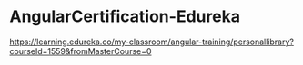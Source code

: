 # AngularCertification-Edureka

https://learning.edureka.co/my-classroom/angular-training/personallibrary?courseId=1559&fromMasterCourse=0
